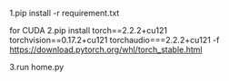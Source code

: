 1.pip install -r requirement.txt

for CUDA
2.pip install torch==2.2.2+cu121  
torchvision==0.17.2+cu121 torchaudio===2.2.2+cu121 -f https://download.pytorch.org/whl/torch_stable.html

3.run home.py
